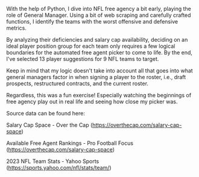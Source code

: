 With the help of Python, I dive into NFL free agency a bit early, playing the role of General Manager. Using a bit of web scraping and carefully crafted functions, I identify the teams with the worst offensive and defensive metrics.

By analyzing their deficiencies and salary cap availability, deciding on an ideal player position group for each team only requires a few logical boundaries for the automated free agent picker to come to life. By the end, I've selected 13 player suggestions for 9 NFL teams to target.

Keep in mind that my logic doesn't take into account all that goes into what general managers factor in when signing a player to the roster, i.e., draft prospects, restructured contracts, and the current roster.

Regardless, this was a fun exercise! Especially watching the beginnings of free agency play out in real life and seeing how close my picker was.


Source data can be found here:

Salary Cap Space - Over the Cap (https://overthecap.com/salary-cap-space)

Available Free Agent Rankings - Pro Football Focus (https://overthecap.com/salary-cap-space)

2023 NFL Team Stats - Yahoo Sports (https://sports.yahoo.com/nfl/stats/team/)
